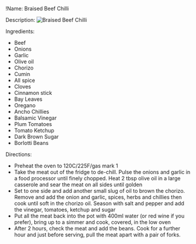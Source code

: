 !Name: Braised Beef Chilli

Description:
![Braised Beef Chilli](https://www.themealdb.com/images/media/meals/uuqvwu1504629254.jpg "Braised Beef Chilli")

Ingredients:
- Beef
- Onions
- Garlic
- Olive oil
- Chorizo
- Cumin
- All spice
- Cloves
- Cinnamon stick
- Bay Leaves
- Oregano
- Ancho Chillies
- Balsamic Vinegar
- Plum Tomatoes
- Tomato Ketchup
- Dark Brown Sugar
- Borlotti Beans

Directions:
- Preheat the oven to 120C/225F/gas mark 1
- Take the meat out of the fridge to de-chill. Pulse the onions and garlic in a food processor until finely chopped. Heat 2 tbsp olive oil in a large casserole and sear the meat on all sides until golden
- Set to one side and add another small slug of oil to brown the chorizo. Remove and add the onion and garlic, spices, herbs and chillies then cook until soft in the chorizo oil. Season with salt and pepper and add the vinegar, tomatoes, ketchup and sugar
- Put all the meat back into the pot with 400ml water (or red wine if you prefer), bring up to a simmer and cook, covered, in the low oven
- After 2 hours, check the meat and add the beans. Cook for a further hour and just before serving, pull the meat apart with a pair of forks.
